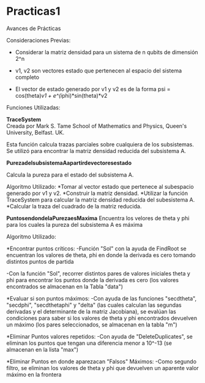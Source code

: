 # Practicas1
Avances de Prácticas 

Consideraciones Previas:

* Considerar la matriz densidad para un sistema de n qubits de dimensión 2^n  

* v1, v2 son vectores estado que pertenecen al espacio del sistema completo

* El vector de estado generado por v1 y v2 es de la forma psi = cos(theta)*v1 + e^(i*phi)*sin(theta)*v2

Funciones Utilizadas:

**TraceSystem**   
Creada por
Mark S. Tame
School of Mathematics and Physics, Queen's University, Belfast.  UK.

Esta función calcula trazas parciales sobre cualquiera de los subsistemas. 
Se utilizó para encontrar la matriz densidad reducida del subsistema A.

**PurezadelsubsistemaAapartirdevectoresestado**

Calcula la pureza para el estado del subsistema A.

Algoritmo Utilizado:
*Tomar al vector estado que pertenece al subespacio generado por v1 y v2.
*Construir la matriz densidad.
*Utilizar la función TraceSystem para calcular la matriz densidad reducida del subesistema A.
*Calcular la traza del cuadrado de la matriz reducida.

**PuntosendondelaPurezaesMaxima** 
Encuentra los velores de theta y phi para los cuales la pureza del subsistema A es máxima

Algoritmo Utilizado:

*Encontrar puntos críticos:
-Función "Sol"
con la ayuda de FindRoot se encuentran los valores de theta, phi en donde la derivada es cero
tomando distintos puntos de partida

-Con la función "Sol", recorrer distintos pares de valores iniciales theta y phi para encontrar 
los puntos donde la derivada es cero (los valores encontrados se almacenan en la Tabla "data")

*Evaluar si son puntos máximos:
-Con ayuda de las funciones "secdtheta", "secdphi", "secdthetaphi" y "delta" (las cuales calculan
las segundas derivadas y el determinante de la matriz Jacobiana), se evalúan las condiciones para
saber si los valores de theta y phi encontrados devuelven un máximo (los pares seleccionados, se 
almacenan en la tabla "m")

*Eliminar Puntos valores repetidos:
-Con ayuda de "DeleteDuplicates", se eliminan los puntos que tengan una diferencia menor a 10^-13 
(se almacenan en la lista "max")

*Eliminar Puntos en donde aparezacan "Falsos" Máximos:
-Como segundo filtro, se eliminan los valores de theta y phi que devuelven un aparente valor máximo 
en la frontera
